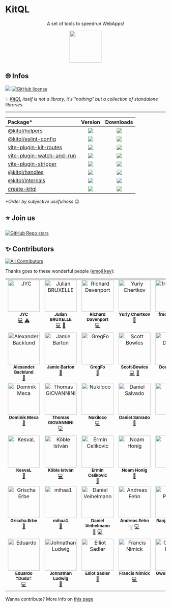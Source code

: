 # KitQL

<p align="center">
  A set of tools to speedrun WebApps!
</p>

<p align="center">
  <img src="./logo.svg" width="100" />
</p>

## 🌐 Infos

[![](https://img.shields.io/badge/Documentation%20of-kitql-FF3E00.svg?style=flat&logo=stackblitz&logoColor=FF3E00)](https://kitql.dev/docs)
[![GitHub license](https://img.shields.io/badge/license-MIT-gree.svg)](./LICENSE)

💡 _[KitQL](https://www.kitql.dev/docs) itself is not a library, it's "nothing" but a collection of
standalone libraries._

---

| Package\*                                                                   |                                                                Version                                                                 |                                                             Downloads                                                             |
| :-------------------------------------------------------------------------- | :------------------------------------------------------------------------------------------------------------------------------------: | :-------------------------------------------------------------------------------------------------------------------------------: |
| [@kitql/helpers](./packages/helpers/README.md)                              |            [![](https://img.shields.io/npm/v/@kitql/helpers?color=&logo=npm)](https://www.npmjs.com/package/@kitql/helpers)            |            [![](https://img.shields.io/npm/dm/@kitql/helpers?&logo=npm)](https://www.npmjs.com/package/@kitql/helpers)            |
| [@kitql/eslint-config](./packages/helpers/README.md)                        |      [![](https://img.shields.io/npm/v/@kitql/eslint-config?color=&logo=npm)](https://www.npmjs.com/package/@kitql/eslint-config)      |      [![](https://img.shields.io/npm/dm/@kitql/eslint-config?&logo=npm)](https://www.npmjs.com/package/@kitql/eslint-config)      |
| [vite-plugin-kit-routes](./packages/vite-plugin-kit-routes/README.md)       |    [![](https://img.shields.io/npm/v/vite-plugin-kit-routes?color=&logo=npm)](https://www.npmjs.com/package/vite-plugin-kit-routes)    |    [![](https://img.shields.io/npm/dm/vite-plugin-kit-routes?&logo=npm)](https://www.npmjs.com/package/vite-plugin-kit-routes)    |
| [vite-plugin-watch-and-run](./packages/vite-plugin-watch-and-run/README.md) | [![](https://img.shields.io/npm/v/vite-plugin-watch-and-run?color=&logo=npm)](https://www.npmjs.com/package/vite-plugin-watch-and-run) | [![](https://img.shields.io/npm/dm/vite-plugin-watch-and-run?&logo=npm)](https://www.npmjs.com/package/vite-plugin-watch-and-run) |
| [vite-plugin-stripper](./packages/vite-plugin-stripper/README.md)           |      [![](https://img.shields.io/npm/v/vite-plugin-stripper?color=&logo=npm)](https://www.npmjs.com/package/vite-plugin-stripper)      |      [![](https://img.shields.io/npm/dm/vite-plugin-stripper?&logo=npm)](https://www.npmjs.com/package/vite-plugin-stripper)      |
| [@kitql/handles](./packages/handles/README.md)                              |            [![](https://img.shields.io/npm/v/@kitql/handles?color=&logo=npm)](https://www.npmjs.com/package/@kitql/handles)            |            [![](https://img.shields.io/npm/dm/@kitql/handles?&logo=npm)](https://www.npmjs.com/package/@kitql/handles)            |
| [@kitql/internals](./packages/internals/README.md)                          |          [![](https://img.shields.io/npm/v/@kitql/internals?color=&logo=npm)](https://www.npmjs.com/package/@kitql/internals)          |          [![](https://img.shields.io/npm/dm/@kitql/internals?&logo=npm)](https://www.npmjs.com/package/@kitql/internals)          |
| [create-kitql](./packages/create-kitql/README.md)                           |              [![](https://img.shields.io/npm/v/create-kitql?color=&logo=npm)](https://www.npmjs.com/package/create-kitql)              |              [![](https://img.shields.io/npm/dm/create-kitql?&logo=npm)](https://www.npmjs.com/package/create-kitql)              |

_\*Order by subjective usefulness_ 😉

## ⭐️ Join us

[![GitHub Repo stars](https://img.shields.io/github/stars/jycouet/kitql?logo=github&label=KitQL&color=#4ACC31)](https://github.com/jycouet/kitql)

## ✨ Contributors

<!-- ALL-CONTRIBUTORS-BADGE:START - Do not remove or modify this section -->
[![All Contributors](https://img.shields.io/badge/all_contributors-42-orange.svg?style=flat-square)](#contributors-)
<!-- ALL-CONTRIBUTORS-BADGE:END -->

Thanks goes to these wonderful people ([emoji key](https://allcontributors.org/docs/en/emoji-key)):

<!-- ALL-CONTRIBUTORS-LIST:START - Do not remove or modify this section -->
<!-- prettier-ignore-start -->
<!-- markdownlint-disable -->
<table>
  <tbody>
    <tr>
      <td align="center" valign="top" width="14.28%"><a href="http://www.dynamicprocess.io"><img src="https://avatars.githubusercontent.com/u/5312607?v=4?s=100" width="100px;" alt="JYC"/><br /><sub><b>JYC</b></sub></a><br /><a href="https://github.com/jycouet/kitql/commits?author=jycouet" title="Code">💻</a> <a href="https://github.com/jycouet/kitql/commits?author=jycouet" title="Tests">⚠️</a></td>
      <td align="center" valign="top" width="14.28%"><a href="http://linkedin.com/in/julian-bruxelle"><img src="https://avatars.githubusercontent.com/u/36154424?v=4?s=100" width="100px;" alt="Julian BRUXELLE"/><br /><sub><b>Julian BRUXELLE</b></sub></a><br /><a href="https://github.com/jycouet/kitql/commits?author=JulianBruxelle" title="Code">💻</a> <a href="https://github.com/jycouet/kitql/issues?q=author%3AJulianBruxelle" title="Bug reports">🐛</a></td>
      <td align="center" valign="top" width="14.28%"><a href="https://github.com/richarddavenport"><img src="https://avatars.githubusercontent.com/u/3596012?v=4?s=100" width="100px;" alt="Richard Davenport"/><br /><sub><b>Richard Davenport</b></sub></a><br /><a href="https://github.com/jycouet/kitql/commits?author=richarddavenport" title="Code">💻</a></td>
      <td align="center" valign="top" width="14.28%"><a href="https://github.com/cya"><img src="https://avatars.githubusercontent.com/u/795915?v=4?s=100" width="100px;" alt="Yuriy Chertkov"/><br /><sub><b>Yuriy Chertkov</b></sub></a><br /><a href="https://github.com/jycouet/kitql/issues?q=author%3Acya" title="Bug reports">🐛</a></td>
      <td align="center" valign="top" width="14.28%"><a href="https://github.com/frederikhors"><img src="https://avatars.githubusercontent.com/u/41120635?v=4?s=100" width="100px;" alt="frederikhors"/><br /><sub><b>frederikhors</b></sub></a><br /><a href="#ideas-frederikhors" title="Ideas, Planning, & Feedback">🤔</a></td>
      <td align="center" valign="top" width="14.28%"><a href="https://scottspence.com"><img src="https://avatars.githubusercontent.com/u/234708?v=4?s=100" width="100px;" alt="Scott Spence"/><br /><sub><b>Scott Spence</b></sub></a><br /><a href="https://github.com/jycouet/kitql/issues?q=author%3Aspences10" title="Bug reports">🐛</a></td>
      <td align="center" valign="top" width="14.28%"><a href="http://szery.net.pl"><img src="https://avatars.githubusercontent.com/u/4786095?v=4?s=100" width="100px;" alt="Łukasz Wiśniewski"/><br /><sub><b>Łukasz Wiśniewski</b></sub></a><br /><a href="https://github.com/jycouet/kitql/commits?author=lukaszwisniewski88" title="Code">💻</a></td>
    </tr>
    <tr>
      <td align="center" valign="top" width="14.28%"><a href="https://github.com/AlexanderBacklund"><img src="https://avatars.githubusercontent.com/u/22005025?v=4?s=100" width="100px;" alt="Alexander Backlund"/><br /><sub><b>Alexander Backlund</b></sub></a><br /><a href="#ideas-AlexanderBacklund" title="Ideas, Planning, & Feedback">🤔</a></td>
      <td align="center" valign="top" width="14.28%"><a href="https://graphql.wtf"><img src="https://avatars.githubusercontent.com/u/950181?v=4?s=100" width="100px;" alt="Jamie Barton"/><br /><sub><b>Jamie Barton</b></sub></a><br /><a href="https://github.com/jycouet/kitql/commits?author=notrab" title="Documentation">📖</a></td>
      <td align="center" valign="top" width="14.28%"><a href="https://github.com/gregoryforel"><img src="https://avatars.githubusercontent.com/u/4669234?v=4?s=100" width="100px;" alt="GregFo"/><br /><sub><b>GregFo</b></sub></a><br /><a href="https://github.com/jycouet/kitql/commits?author=gregoryforel" title="Documentation">📖</a></td>
      <td align="center" valign="top" width="14.28%"><a href="https://github.com/scottBowles"><img src="https://avatars.githubusercontent.com/u/59491167?v=4?s=100" width="100px;" alt="Scott Bowles"/><br /><sub><b>Scott Bowles</b></sub></a><br /><a href="https://github.com/jycouet/kitql/commits?author=scottBowles" title="Code">💻</a> <a href="https://github.com/jycouet/kitql/commits?author=scottBowles" title="Documentation">📖</a></td>
      <td align="center" valign="top" width="14.28%"><a href="http://happycollision.com"><img src="https://avatars.githubusercontent.com/u/3663628?v=4?s=100" width="100px;" alt="Don Denton"/><br /><sub><b>Don Denton</b></sub></a><br /><a href="https://github.com/jycouet/kitql/commits?author=happycollision" title="Documentation">📖</a></td>
      <td align="center" valign="top" width="14.28%"><a href="https://github.com/B2o5T"><img src="https://avatars.githubusercontent.com/u/7361780?v=4?s=100" width="100px;" alt="Dimitri POSTOLOV"/><br /><sub><b>Dimitri POSTOLOV</b></sub></a><br /><a href="https://github.com/jycouet/kitql/commits?author=B2o5T" title="Documentation">📖</a> <a href="#design-B2o5T" title="Design">🎨</a></td>
      <td align="center" valign="top" width="14.28%"><a href="https://github.com/nikfp"><img src="https://avatars.githubusercontent.com/u/46945607?v=4?s=100" width="100px;" alt="Nik F P"/><br /><sub><b>Nik F P</b></sub></a><br /><a href="https://github.com/jycouet/kitql/commits?author=nikfp" title="Documentation">📖</a></td>
    </tr>
    <tr>
      <td align="center" valign="top" width="14.28%"><a href="https://github.com/dminikm"><img src="https://avatars.githubusercontent.com/u/9631648?v=4?s=100" width="100px;" alt="Dominik Meca"/><br /><sub><b>Dominik Meca</b></sub></a><br /><a href="https://github.com/jycouet/kitql/issues?q=author%3Adminikm" title="Bug reports">🐛</a></td>
      <td align="center" valign="top" width="14.28%"><a href="https://github.com/Giovannini"><img src="https://avatars.githubusercontent.com/u/5586669?v=4?s=100" width="100px;" alt="Thomas GIOVANNINI"/><br /><sub><b>Thomas GIOVANNINI</b></sub></a><br /><a href="https://github.com/jycouet/kitql/commits?author=Giovannini" title="Code">💻</a></td>
      <td align="center" valign="top" width="14.28%"><a href="https://github.com/Nukiloco"><img src="https://avatars.githubusercontent.com/u/16618467?v=4?s=100" width="100px;" alt="Nukiloco"/><br /><sub><b>Nukiloco</b></sub></a><br /><a href="https://github.com/jycouet/kitql/commits?author=Nukiloco" title="Code">💻</a></td>
      <td align="center" valign="top" width="14.28%"><a href="http://danielsalvado.com"><img src="https://avatars.githubusercontent.com/u/9869755?v=4?s=100" width="100px;" alt="Daniel Salvado"/><br /><sub><b>Daniel Salvado</b></sub></a><br /><a href="https://github.com/jycouet/kitql/commits?author=danisal" title="Documentation">📖</a></td>
      <td align="center" valign="top" width="14.28%"><a href="https://github.com/dztek"><img src="https://avatars.githubusercontent.com/u/94202437?v=4?s=100" width="100px;" alt="dztek"/><br /><sub><b>dztek</b></sub></a><br /><a href="https://github.com/jycouet/kitql/commits?author=dztek" title="Documentation">📖</a></td>
      <td align="center" valign="top" width="14.28%"><a href="https://github.com/david-plugge"><img src="https://avatars.githubusercontent.com/u/59972093?v=4?s=100" width="100px;" alt="David Plugge"/><br /><sub><b>David Plugge</b></sub></a><br /><a href="https://github.com/jycouet/kitql/commits?author=david-plugge" title="Code">💻</a></td>
      <td align="center" valign="top" width="14.28%"><a href="https://github.com/steven-crespo"><img src="https://avatars.githubusercontent.com/u/2317818?v=4?s=100" width="100px;" alt="Steve Crespo"/><br /><sub><b>Steve Crespo</b></sub></a><br /><a href="https://github.com/jycouet/kitql/commits?author=steven-crespo" title="Documentation">📖</a></td>
    </tr>
    <tr>
      <td align="center" valign="top" width="14.28%"><a href="https://kesval.com"><img src="https://avatars.githubusercontent.com/u/47763141?v=4?s=100" width="100px;" alt="KesvaL"/><br /><sub><b>KesvaL</b></sub></a><br /><a href="https://github.com/jycouet/kitql/issues?q=author%3AxKesvaL" title="Bug reports">🐛</a></td>
      <td align="center" valign="top" width="14.28%"><a href="http://kobleistvan.com"><img src="https://avatars.githubusercontent.com/u/6638917?v=4?s=100" width="100px;" alt="Köble István"/><br /><sub><b>Köble István</b></sub></a><br /><a href="https://github.com/jycouet/kitql/commits?author=kobleistvan" title="Code">💻</a></td>
      <td align="center" valign="top" width="14.28%"><a href="http://celikovic.me"><img src="https://avatars.githubusercontent.com/u/4040457?v=4?s=100" width="100px;" alt="Ermin Celikovic"/><br /><sub><b>Ermin Celikovic</b></sub></a><br /><a href="https://github.com/jycouet/kitql/commits?author=ermincelikovic" title="Documentation">📖</a></td>
      <td align="center" valign="top" width="14.28%"><a href="https://github.com/noam-honig"><img src="https://avatars.githubusercontent.com/u/16635859?v=4?s=100" width="100px;" alt="Noam Honig"/><br /><sub><b>Noam Honig</b></sub></a><br /><a href="https://github.com/jycouet/kitql/commits?author=noam-honig" title="Documentation">📖</a></td>
      <td align="center" valign="top" width="14.28%"><a href="https://icewolf.ca"><img src="https://avatars.githubusercontent.com/u/12853597?v=4?s=100" width="100px;" alt="David"/><br /><sub><b>David</b></sub></a><br /><a href="https://github.com/jycouet/kitql/issues?q=author%3Ahmnd" title="Bug reports">🐛</a></td>
      <td align="center" valign="top" width="14.28%"><a href="https://github.com/tmarnet"><img src="https://avatars.githubusercontent.com/u/10536410?v=4?s=100" width="100px;" alt="Thomas Marnet"/><br /><sub><b>Thomas Marnet</b></sub></a><br /><a href="https://github.com/jycouet/kitql/issues?q=author%3Atmarnet" title="Bug reports">🐛</a></td>
      <td align="center" valign="top" width="14.28%"><a href="https://github.com/kran6a"><img src="https://avatars.githubusercontent.com/u/15054534?v=4?s=100" width="100px;" alt="kran6a"/><br /><sub><b>kran6a</b></sub></a><br /><a href="https://github.com/jycouet/kitql/commits?author=kran6a" title="Code">💻</a></td>
    </tr>
    <tr>
      <td align="center" valign="top" width="14.28%"><a href="https://legrisch.com"><img src="https://avatars.githubusercontent.com/u/46897060?v=4?s=100" width="100px;" alt="Grischa Erbe"/><br /><sub><b>Grischa Erbe</b></sub></a><br /><a href="https://github.com/jycouet/kitql/issues?q=author%3Agrischaerbe" title="Bug reports">🐛</a></td>
      <td align="center" valign="top" width="14.28%"><a href="https://github.com/mihaa1"><img src="https://avatars.githubusercontent.com/u/15923264?v=4?s=100" width="100px;" alt="mihaa1"/><br /><sub><b>mihaa1</b></sub></a><br /><a href="https://github.com/jycouet/kitql/issues?q=author%3Amihaa1" title="Bug reports">🐛</a></td>
      <td align="center" valign="top" width="14.28%"><a href="https://github.com/Dan1ve"><img src="https://avatars.githubusercontent.com/u/7125814?v=4?s=100" width="100px;" alt="Daniel Veihelmann"/><br /><sub><b>Daniel Veihelmann</b></sub></a><br /><a href="https://github.com/jycouet/kitql/issues?q=author%3ADan1ve" title="Bug reports">🐛</a> <a href="https://github.com/jycouet/kitql/commits?author=Dan1ve" title="Code">💻</a></td>
      <td align="center" valign="top" width="14.28%"><a href="https://github.com/fehnomenal"><img src="https://avatars.githubusercontent.com/u/9959940?v=4?s=100" width="100px;" alt="Andreas Fehn"/><br /><sub><b>Andreas Fehn</b></sub></a><br /><a href="#example-fehnomenal" title="Examples">💡</a> <a href="https://github.com/jycouet/kitql/commits?author=fehnomenal" title="Code">💻</a></td>
      <td align="center" valign="top" width="14.28%"><a href="https://github.com/ranjan-purbey"><img src="https://avatars.githubusercontent.com/u/6953187?v=4?s=100" width="100px;" alt="Ranjan Purbey"/><br /><sub><b>Ranjan Purbey</b></sub></a><br /><a href="#ideas-ranjan-purbey" title="Ideas, Planning, & Feedback">🤔</a></td>
      <td align="center" valign="top" width="14.28%"><a href="https://github.com/PudottaPommin"><img src="https://avatars.githubusercontent.com/u/1709099?v=4?s=100" width="100px;" alt="Michal Hanajik"/><br /><sub><b>Michal Hanajik</b></sub></a><br /><a href="https://github.com/jycouet/kitql/commits?author=PudottaPommin" title="Code">💻</a></td>
      <td align="center" valign="top" width="14.28%"><a href="https://github.com/oscarfsbs"><img src="https://avatars.githubusercontent.com/u/128075003?v=4?s=100" width="100px;" alt="oscar"/><br /><sub><b>oscar</b></sub></a><br /><a href="https://github.com/jycouet/kitql/commits?author=oscarfsbs" title="Documentation">📖</a></td>
    </tr>
    <tr>
      <td align="center" valign="top" width="14.28%"><a href="https://emac.ac"><img src="https://avatars.githubusercontent.com/u/18234710?v=4?s=100" width="100px;" alt="Eduardo "Dudu""/><br /><sub><b>Eduardo "Dudu"</b></sub></a><br /><a href="https://github.com/jycouet/kitql/commits?author=duducpp" title="Code">💻</a></td>
      <td align="center" valign="top" width="14.28%"><a href="http://johnathan.dev"><img src="https://avatars.githubusercontent.com/u/1262078?v=4?s=100" width="100px;" alt="Johnathan Ludwig"/><br /><sub><b>Johnathan Ludwig</b></sub></a><br /><a href="https://github.com/jycouet/kitql/issues?q=author%3Ajohnathanludwig" title="Bug reports">🐛</a></td>
      <td align="center" valign="top" width="14.28%"><a href="https://github.com/esadler44"><img src="https://avatars.githubusercontent.com/u/3618810?v=4?s=100" width="100px;" alt="Elliot Sadler"/><br /><sub><b>Elliot Sadler</b></sub></a><br /><a href="https://github.com/jycouet/kitql/commits?author=esadler44" title="Documentation">📖</a></td>
      <td align="center" valign="top" width="14.28%"><a href="https://github.com/fnimick"><img src="https://avatars.githubusercontent.com/u/704308?v=4?s=100" width="100px;" alt="Francis Nimick"/><br /><sub><b>Francis Nimick</b></sub></a><br /><a href="https://github.com/jycouet/kitql/commits?author=fnimick" title="Code">💻</a></td>
      <td align="center" valign="top" width="14.28%"><a href="https://gwen.works"><img src="https://avatars.githubusercontent.com/u/39094199?v=4?s=100" width="100px;" alt="Gwen Le Bihan"/><br /><sub><b>Gwen Le Bihan</b></sub></a><br /><a href="https://github.com/jycouet/kitql/commits?author=ewen-lbh" title="Code">💻</a></td>
      <td align="center" valign="top" width="14.28%"><a href="https://github.com/kerryj89"><img src="https://avatars.githubusercontent.com/u/1977804?v=4?s=100" width="100px;" alt="Kerry Johnson"/><br /><sub><b>Kerry Johnson</b></sub></a><br /><a href="https://github.com/jycouet/kitql/commits?author=kerryj89" title="Code">💻</a></td>
      <td align="center" valign="top" width="14.28%"><a href="http://www.nafkhanzam.com"><img src="https://avatars.githubusercontent.com/u/48153421?v=4?s=100" width="100px;" alt="Moch. Nafkhan Alzamzami"/><br /><sub><b>Moch. Nafkhan Alzamzami</b></sub></a><br /><a href="https://github.com/jycouet/kitql/commits?author=nafkhanzam" title="Code">💻</a></td>
    </tr>
  </tbody>
</table>

<!-- markdownlint-restore -->
<!-- prettier-ignore-end -->

<!-- ALL-CONTRIBUTORS-LIST:END -->

Wanna contribute? More info on [this page](./CONTRIBUTING.md)
